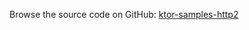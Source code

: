 [//]: # (title: HTTP/2)
[//]: # (category: samples)
[//]: # (permalink: /samples/feature/http2.html)
[//]: # (caption: Example of Enabling HTTP/2 Support)
[//]: # (redirect_from: redirect_from)
[//]: # (- /samples/http2.html: - /samples/http2.html)

Browse the source code on GitHub: [ktor-samples-http2](https://github.com/ktorio/ktor-samples/blob/1.3.0/feature/http2-push)
